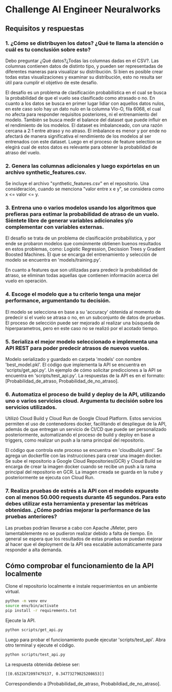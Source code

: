 # Challenge AI Engineer Neuralworks
## Requisitos y respuestas
### 1. ¿Cómo se distribuyen los datos? ¿Qué te llama la atención o cuál es tu conclusión sobre esto?

Debo preguntar ¿Qué datos?¿Todas las columnas dadas en el CSV?. Las columnas contienen datos de distinto tipo, y pueden ser representadas de diferentes maneras para visualizar su distribución. Si bien es posible crear todas estas visualizaciones y examinar su distribución, esto no resulta ser útil para cumplir el objetivo de este desafío.


El desafío es un problema de clasificación probabilística en el cual se busca la probabilidad de que el vuelo sea clasificado como atrasado o no. En cuanto a los datos se busca en primer lugar lidiar con aquellos datos nulos, en este caso solo hay un dato nulo en la columna Vlo-O, fila 6068, el cual no afecta para responder requisitos posteriores, ni el entrenamiento del modelo. También se busca medir el balance del dataset que puede influir en el rendimiento de los modelos. El dataset es imbalanceado, con una razón cercana a 2:1 entre atraso y no atraso. El imbalance es menor y por ende no afectará de manera significativa el rendimiento de los modelos al ser entrenados con este dataset. Luego en el proceso de feature selection se elegirá cual de estos datos es relevante para obtener la probabilidad de atraso del vuelo.


### 2. Genera las columnas adicionales y luego expórtelas en un archivo synthetic_features.csv.

Se incluye el archivo "synthetic_features.csv" en el repositorio. Una consideración, cuando se menciona "valor entre x e y", se considera como x <= valor <= y. 

### 3. Entrena uno o varios modelos usando los algoritmos que prefieras para estimar la probabilidad de atraso de un vuelo. Siéntete libre de generar variables adicionales y/o  complementar con variables externas.

El desafío se trata de un problema de clasificación probabilística, y por ende se probaron modelos que comúnmente obtienen buenos resultados en estos problemas, como:  Logistic Regression, Decission Trees y Gradient Boosted Machines. El que se encarga del entrenamiento y selección de modelo se encuentra en 'models/training.py'.

En cuanto a features que son utilizadas para predecir la probabilidad de atraso, se eliminan todas aquellas que contienen información acerca del vuelo en operación.

### 4. Escoge el modelo que a tu criterio tenga una mejor performance, argumentando tu decisión.
El modelo se selecciona en base a su 'accuracy' obtenida al momento de predecir si el vuelo se atrasa o no, en un subconjunto de datos de pruebas. El proceso de selección puede ser mejorado al realizar una búsqueda de hiperparametros, pero en este caso no se realizó por el acotado tiempo.

### 5. Serializa el mejor modelo seleccionado e implementa una API REST para poder predecir atrasos de nuevos vuelos.
Modelo serializado y guardado en carpeta 'models' con nombre 'best_model.pkl'.
El código que implementa la API se encuentra en 'scripts/get_api.py'. Un ejemplo de cómo solicitar predicciones a la API se encuentra en 'scripts/test_api.py'.
La respuestas de la API es en el formato: [Probabilidad_de_atraso, Probabilidad_de_no_atraso].


### 6. Automatiza el proceso de build y deploy de la API, utilizando uno o varios servicios cloud. Argumenta tu decisión sobre los servicios utilizados.
Utilizó Cloud Build y Cloud Run de Google Cloud Platform. Estos servicios permiten el uso de contenedores docker, facilitando el despliegue de la API, además de que entregan un servicio de CI/CD  que puede ser personalizado posteriormente, automatizando el proceso de build y deploy en base a triggers, como realizar un push a la rama principal del repositorio.

El código que controla este proceso se encuentra en 'cloudbuild.yaml'. Se agrega un dockerfile con las instrucciones para crear una imagen docker. Se sube el repositorio a Google Cloud Repositories(GCR) y Cloud Build se encarga de crear la imagen docker cuando se recibe un push a la rama principal del repositorio en GCR. La imagen creada se guarda en la nube y posteriormente se ejecuta con Cloud Run.


### 7. Realiza pruebas de estrés a la API con el modelo expuesto con al menos 50.000 requests durante 45 segundos. Para esto debes utilizar esta herramienta y presentar las métricas obtenidas. ¿Cómo podrías mejorar la performance de las pruebas anteriores?
Las pruebas podrían llevarse a cabo con Apache JMeter, pero lamentablemente no se pudieron realizar debido a falta de tiempo. En general se espera que los resultados de estas pruebas se puedan mejorar al hacer que el deployment de la API sea escalable automáticamente para responder a alta demanda.

## Cómo comprobar el funcionamiento de la API localmente
Clone el repositorio localmente e instale requerimientos en un ambiente virtual.
```bash
python -m venv env
source env/bin/activate
pip install -r requirements.txt
```

Ejecute la API.
```bash
python scripts/get_api.py
```

Luego para probar el funcionamiento puede ejecutar 'scripts/test_api'. Abra otro terminal y ejecute el código.
```bash
python scripts/test_api.py
```

La respuesta obtenida debiese ser:
```bash
[[0.6522672097479137, 0.34773279025208653]]
```
Correspondiendo a [Probabilidad_de_atraso, Probabildiad_de_no_atraso].

